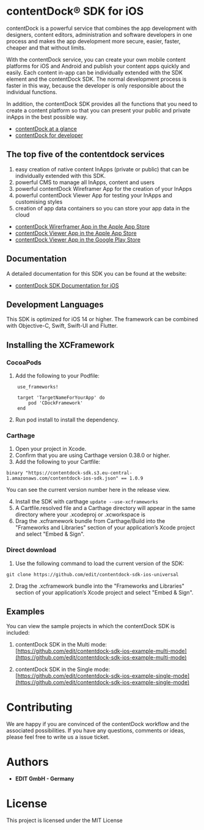 # contentDock® SDK for iOS 
contentDock is a powerful service that combines the app development with designers, content editors, administration and software developers in one process and makes the app development more secure, easier, faster, cheaper and that without limits.

With the contentDock service, you can create your own mobile content platforms for iOS and Android and publish your content apps quickly and easily. Each content in-app can be individually extended with the SDK element and the contentDock SDK. The normal development process is faster in this way, because the developer is only responsible about the individual functions.

In addition, the contentDock SDK provides all the functions that you need to create a content platform so that you can present your public and private inApps in the best possible way. 

* [contentDock at a glance](https://www.contentdock.com/en)
* [contentDock for developer](https://www.contentdock.com/en/for-developer)


## The top five of the contentdock services 
1. easy creation of native content InApps (private or public) that can be individually extended with this SDK.
2. powerful CMS to manage all InApps, content and users
3. powerful contentDock Wireframer App for the creation of your InApps
4. powerful contentDock Viewer App for testing your InApps and customising styles
5. creation of app data containers so you can store your app data in the cloud

* [contentDock Wirerframer App in the Apple App Store](https://apps.apple.com/us/app/contentdock-wireframer/id971198068?l=en&ls=1)
* [contentDock Viewer App in the Apple App Store](https://apps.apple.com/us/app/contentdock-viewer/id971153474?l=en&ls=1)
* [contentDock Viewer App in the Google Play Store](https://play.google.com/store/apps/details?id=net.edit.contentdock)


## Documentation
A detailed documentation for this SDK you can be found at the website:

* [contentDock SDK Documentation for iOS](https://www.contentdock.com/en/documentation/sdk-ios)


## Development Languages
This SDK is optimized for iOS 14 or higher. 
The framework can be combined with Objective-C, Swift, Swift-UI and Flutter.


## Installing the XCFramework
### CocoaPods
1.  Add the following to your Podfile:

```
    use_frameworks!

    target 'TargetNameForYourApp' do
        pod 'CDockFramework'
    end 
```

2.  Run pod install to install the dependency.

### Carthage
1.  Open your project in Xcode.
2.  Confirm that you are using Carthage version 0.38.0 or higher.
3.  Add the following to your Cartfile:

``
    binary "https://contentdock-sdk.s3.eu-central-1.amazonaws.com/contentdock-ios-sdk.json" == 1.0.9
``

You can see the current version number here in the release view.

4.  Install the SDK with carthage ``update --use-xcframeworks``
5.  A Cartfile.resolved file and a Carthage directory will appear in the same directory where your .xcodeproj or .xcworkspace is
6.  Drag the .xcframework bundle from Carthage/Build into the "Frameworks and Libraries" section of your application’s Xcode project and select "Embed & Sign".

### Direct download
1.   Use the following command to load the current version of the SDK:

``
    git clone https://github.com/edit/contentdock-sdk-ios-universal
``

2.  Drag the .xcframework bundle into the "Frameworks and Libraries" section of your application’s Xcode project and select "Embed & Sign".


## Examples
You can view the sample projects in which the contentDock SDK is included:

1. contentDock SDK in the Multi mode: [https://github.com/edit/contentdock-sdk-ios-example-multi-mode](https://github.com/edit/contentdock-sdk-ios-example-multi-mode)

2. contentDock SDK in the Single mode: [https://github.com/edit/contentdock-sdk-ios-example-single-mode](https://github.com/edit/contentdock-sdk-ios-example-single-mode)


# Contributing
We are happy if you are convinced of the contentDock workflow and the associated possibilities. If you have any questions, comments or ideas, please feel free to write us a issue ticket.


# Authors
* **EDIT GmbH - Germany** 


# License
This project is licensed under the MIT License
